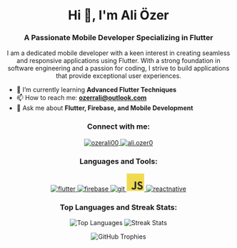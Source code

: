 <h1 align="center">Hi 👋, I'm Ali Özer</h1>
<h3 align="center">A Passionate Mobile Developer Specializing in Flutter</h3>

<p align="center">
  I am a dedicated mobile developer with a keen interest in creating seamless and responsive applications using Flutter. With a strong foundation in software engineering and a passion for coding, I strive to build applications that provide exceptional user experiences.
</p>

- 🌱 I’m currently learning **Advanced Flutter Techniques**
- 📫 How to reach me: **ozerrali@outlook.com**
- 💬 Ask me about **Flutter, Firebase, and Mobile Development**

<h3 align="center">Connect with me:</h3> 
<p align="center">
  <a href="https://linkedin.com/in/ozerali00" target="blank">
    <img align="center" src="https://raw.githubusercontent.com/rahuldkjain/github-profile-readme-generator/master/src/images/icons/Social/linked-in-alt.svg" alt="ozerali00" height="30" width="40" />
  </a>
  <a href="https://instagram.com/ali.ozer0" target="blank">
    <img align="center" src="https://raw.githubusercontent.com/rahuldkjain/github-profile-readme-generator/master/src/images/icons/Social/instagram.svg" alt="ali.ozer0" height="30" width="40" />
  </a>
</p>

<h3 align="center">Languages and Tools:</h3>
<p align="center">
  <a href="https://flutter.dev" target="_blank" rel="noreferrer">
    <img src="https://www.vectorlogo.zone/logos/flutterio/flutterio-icon.svg" alt="flutter" width="40" height="40"/>
  </a>
  <a href="https://firebase.google.com/" target="_blank" rel="noreferrer">
    <img src="https://www.vectorlogo.zone/logos/firebase/firebase-icon.svg" alt="firebase" width="40" height="40"/>
  </a>
  <a href="https://git-scm.com/" target="_blank" rel="noreferrer">
    <img src="https://www.vectorlogo.zone/logos/git-scm/git-scm-icon.svg" alt="git" width="40" height="40"/>
  </a>
  <a href="https://developer.mozilla.org/en-US/docs/Web/JavaScript" target="_blank" rel="noreferrer">
    <img src="https://raw.githubusercontent.com/devicons/devicon/master/icons/javascript/javascript-original.svg" alt="javascript" width="40" height="40"/>
  </a>
  <a href="https://reactnative.dev/" target="_blank" rel="noreferrer">
    <img src="https://reactnative.dev/img/header_logo.svg" alt="reactnative" width="40" height="40"/>
  </a>
</p>


<h3 align="center">Top Languages and Streak Stats:</h3>
<p align="center">
  <img src="https://github-readme-stats.vercel.app/api/top-langs?username=aliozer0&show_icons=true&locale=en&layout=compact" alt="Top Languages" height="160" />
  <img src="https://github-readme-streak-stats.herokuapp.com/?user=aliozer0" alt="Streak Stats" height="160" />
</p>

<p align="center">
  <img src="https://github-profile-trophy.vercel.app/?username=aliozer0&row=1&column=7" alt="GitHub Trophies" />
</p>
